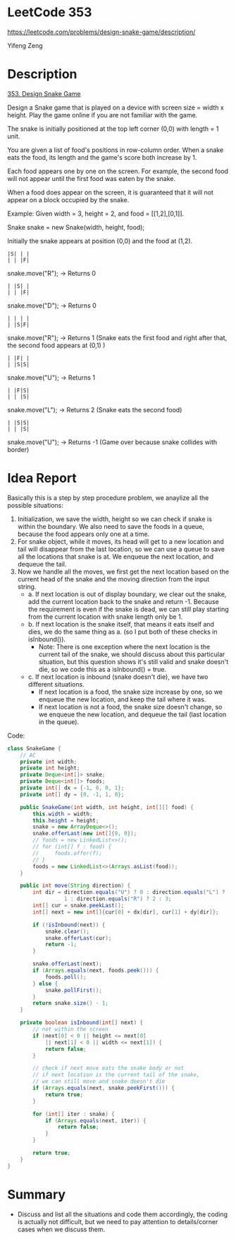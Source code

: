 # **LeetCode 353**
https://leetcode.com/problems/design-snake-game/description/

Yifeng Zeng

# Description
[353. Design Snake Game](https://leetcode.com/problems/design-snake-game/description/)

Design a Snake game that is played on a device with screen size = width x height. Play the game online if you are not familiar with the game.

The snake is initially positioned at the top left corner (0,0) with length = 1 unit.

You are given a list of food's positions in row-column order. When a snake eats the food, its length and the game's score both increase by 1.

Each food appears one by one on the screen. For example, the second food will not appear until the first food was eaten by the snake.

When a food does appear on the screen, it is guaranteed that it will not appear on a block occupied by the snake.

Example:
Given width = 3, height = 2, and food = [[1,2],[0,1]].

Snake snake = new Snake(width, height, food);

Initially the snake appears at position (0,0) and the food at (1,2).
```
|S| | |
| | |F|
```
snake.move("R"); -> Returns 0
```
| |S| |
| | |F|
```
snake.move("D"); -> Returns 0
```
| | | |
| |S|F|
```
snake.move("R"); -> Returns 1 (Snake eats the first food and right after that, the second food appears at (0,1) )
```
| |F| |
| |S|S|
```
snake.move("U"); -> Returns 1
```
| |F|S|
| | |S|
```
snake.move("L"); -> Returns 2 (Snake eats the second food)
```
| |S|S|
| | |S|
```
snake.move("U"); -> Returns -1 (Game over because snake collides with border)

# Idea Report

Basically this is a step by step procedure problem, we anaylize all the possible situations:
1. Initialization, we save the width, height so we can check if snake is within the boundary. We also need to save the foods in a queue, because the food appears only one at a time.
2. For snake object, while it moves, its head will get to a new location and tail will disappear from the last location, so we can use a queue to save all the locations that snake is at. We enqueue the next location, and dequeue the tail.
3. Now we handle all the moves, we first get the next location based on the current head of the snake and the moving direction from the input string.
    - a. If next location is out of display boundary, we clear out the snake, add the current location back to the snake and return -1. Because the requirement is even if the snake is dead, we can still play starting from the current location with snake length only be 1.
    - b. If next location is the snake itself, that means it eats itself and dies, we do the same thing as a. (so I put both of these checks in isInbound()).
      - Note: There is one exception where the next location is the current tail of the snake, we should discuss about this particular situation, but this question shows it's still valid and snake doesn't die, so we code this as a isInbound() = true.
    - c. If next location is inbound (snake doesn't die), we have two different situations.
      - If next location is a food, the snake size increase by one, so we enqueue the new location, and keep the tail where it was.
      - If next location is not a food, the snake size doesn't change, so we enqueue the new location, and dequeue the tail (last location in the queue).

Code:
```java
class SnakeGame {
    // AC
    private int width;
    private int height;
    private Deque<int[]> snake;
    private Deque<int[]> foods;
    private int[] dx = {-1, 0, 0, 1};
    private int[] dy = {0, -1, 1, 0};

    public SnakeGame(int width, int height, int[][] food) {
        this.width = width;
        this.height = height;
        snake = new ArrayDeque<>();
        snake.offerLast(new int[]{0, 0});
        // foods = new LinkedList<>();
        // for (int[] f : food) {
        //     foods.offer(f);
        // }
        foods = new LinkedList<>(Arrays.asList(food));
    }

    public int move(String direction) {
        int dir = direction.equals("U") ? 0 : direction.equals("L") ?
                  1 : direction.equals("R") ? 2 : 3;
        int[] cur = snake.peekLast();
        int[] next = new int[]{cur[0] + dx[dir], cur[1] + dy[dir]};

        if (!isInbound(next)) {
            snake.clear();
            snake.offerLast(cur);
            return -1;
        }

        snake.offerLast(next);
        if (Arrays.equals(next, foods.peek())) {
            foods.poll();
        } else {
            snake.pollFirst();
        }
        return snake.size() - 1;
    }

    private boolean isInbound(int[] next) {
        // not within the screen
        if (next[0] < 0 || height <= next[0]
            || next[1] < 0 || width <= next[1]) {
            return false;
        }

        // check if next move eats the snake body or not
        // if next location is the current tail of the snake,
        // we can still move and snake doesn't die
        if (Arrays.equals(next, snake.peekFirst())) {
            return true;
        }

        for (int[] iter : snake) {
            if (Arrays.equals(next, iter)) {
                return false;
            }
        }

        return true;
    }
}
```
# Summary
- Discuss and list all the situations and code them accordingly, the coding is actually not difficult, but we need to pay attention to details/corner cases when we discuss them.
